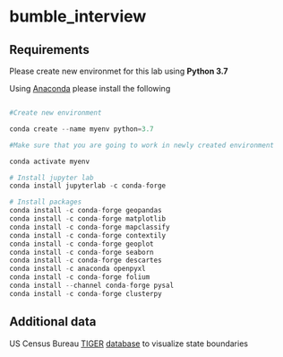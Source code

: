 # bumble_interview

## Requirements

Please create new environmet for this lab using  **Python 3.7**
 
Using [Anaconda](https://docs.anaconda.com/anaconda/install/)  please install the following 

```python

#Create new environment

conda create --name myenv python=3.7

#Make sure that you are going to work in newly created environment

conda activate myenv

# Install jupyter lab
conda install jupyterlab -c conda-forge

# Install packages
conda install -c conda-forge geopandas
conda install -c conda-forge matplotlib
conda install -c conda-forge mapclassify
conda install -c conda-forge contextily
conda install -c conda-forge geoplot
conda install -c conda-forge seaborn
conda install -c conda-forge descartes 
conda install -c anaconda openpyxl
conda install -c conda-forge folium
conda install --channel conda-forge pysal
conda install -c conda-forge clusterpy
```
## Additional data

 US Census Bureau [TIGER](https://www2.census.gov/geo/tiger/GENZ2018/description.pdf)  [database](https://www2.census.gov/geo/tiger/GENZ2018/shp/cb_2018_us_state_20m.zip) to visualize state boundaries 
